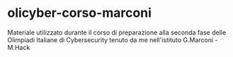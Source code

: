 # olicyber-corso-marconi
Materiale utilizzato durante il corso di preparazione alla seconda fase delle Olimpiadi Italiane di Cybersecurity tenuto da me nell'istituto G.Marconi - M.Hack
